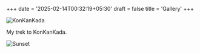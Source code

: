 +++
date = '2025-02-14T00:32:19+05:30'
draft = false
title = 'Gallery'
+++

![KonKanKada](/images/KonKanKada.jpg "KonKanKada, Pune, Maharashtra")

My trek to KonKanKada.

![Sunset](/images/sunset1.heic)

